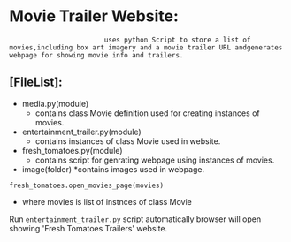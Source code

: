 # Movie Trailer Website:
                            uses python Script to store a list of movies,including box art imagery and a movie trailer URL andgenerates webpage for showing movie info and trailers.

## [FileList]:

* media.py(module)
   * contains class Movie definition used for creating instances of movies.
* entertainment_trailer.py(module)
   * contains instances of class Movie used in website.
* fresh_tomatoes.py(module)
   * contains script for genrating webpage using instances of movies.
* image(folder)
   *contains images used in webpage.

```fresh_tomatoes.open_movies_page(movies)```
* where movies is list of instnces of class Movie

Run  `entertainment_trailer.py` script automatically browser will open showing 'Fresh Tomatoes Trailers' website.

